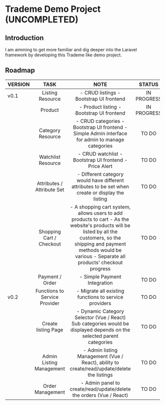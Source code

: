 # Trademe Demo Project (UNCOMPLETED)
## Introduction
I am aimming to get more familiar and dig deeper into the Laravel framework by developing this Trademe like demo project.

## Roadmap

| VERSION |              TASK             |                                                                                                               NOTE                                                                                                              |    STATUS   |
|---------|:-----------------------------:|:-------------------------------------------------------------------------------------------------------------------------------------------------------------------------------------------------------------------------------:|:-----------:|
| v0.1    | Listing Resource              | - CRUD listings - Bootstrap UI frontend                                                                                                                                                                                         | IN PROGRESS |
|         | Product                       | - Product listing - Bootstrap UI frontend                                                                                                                                                                                       | IN PROGRESS |
|         | Category Resource             | - CRUD categories - Bootstrap UI frontend - Simple Admin interface for admin to manage categories                                                                                                                               | TO DO       |
|         | Watchlist Resource            | - CRUD watchlist - Bootstrap UI frontend - Price Alert                                                                                                                                                                          | TO DO       |
|         | Attributes / Attribute Set    | - Different category would have different attributes to be set when create or display the listing                                                                                                                               | TO DO       |
|         | Shopping Cart / Checkout      | - A shopping cart system, allows users to add products to cart - As the website's products will be listed by all the customers, so the shipping and payment methods would be various - Separate all products' checkout progress | TO DO       |
|         | Payment / Order               | - Simple Payment Integration                                                                                                                                                                                                    | TO DO       |
| v0.2    | Functions to Service Provider | - Migrate all existing functions to service providers                                                                                                                                                                           | TO DO       |
|         | Create listing Page           | - Dynamic Category Selector (Vue / React)   Sub categories would be displayed depends on the selected parent categories                                                                                                         | TO DO       |
|         | Admin Listing Management      | - Admin listing Management (Vue / React), ability to create/read/update/delete the listings                                                                                                                                                   | TO DO       |
|         | Order Management              | - Admin panel to create/read/update/delete the orders  (Vue / React)                                                                                                                                                                         | TO DO       |